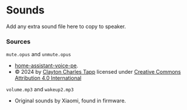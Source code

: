 # Sounds

Add any extra sound file here to copy to speaker.

### Sources

`mute.opus` and `unmute.opus`
- [home-assistant-voice-pe](https://github.com/esphome/home-assistant-voice-pe).
- © 2024 by [Clayton Charles Tapp](https://www.cctaudio.com/) licensed under [Creative Commons Attribution 4.0 International](https://creativecommons.org/licenses/by/4.0/?ref=chooser-v1) 

`volume.mp3` and `wakeup2.mp3`
- Original sounds by Xiaomi, found in firmware. 

